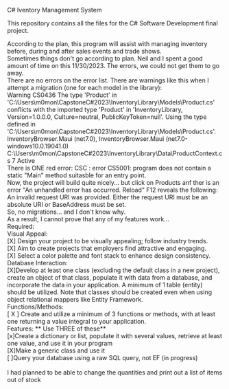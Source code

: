 C# Iventory Management System

This repository contains all the files for the C# Software Development final project.

According to the plan, this program will assist with managing inventory before, during and after sales events and trade shows.
<br>
Sometimes things don't go according to plan.  Neil and I spent a good amount of time on this 11/30/2023. The errors, we could not get them to go away.
 <br>
 There are no errors on the error list. There are warnings like this when I attempt a migration (one for each model in the library):
 <br>
Warning	CS0436	The type 'Product' in 'C:\Users\m0mon\CapstoneC#2023\InventoryLibrary\Models\Product.cs' conflicts with the imported type 'Product' in 'InventoryLibrary, Version=1.0.0.0, Culture=neutral, PublicKeyToken=null'. Using the type defined in 'C:\Users\m0mon\CapstoneC#2023\InventoryLibrary\Models\Product.cs'.	InventoryBrowser.Maui (net7.0), InventoryBrowser.Maui (net7.0-windows10.0.19041.0)	C:\Users\m0mon\CapstoneC#2023\InventoryLibrary\Data\ProductContext.cs	7	Active
<br>
There is ONE red error:  CSC : error CS5001: program does not contain a static "Main" method suitasble for an entry point.
<br>Now, the project will build quite nicely... but click on Products anf ther is an error "An unhandled error has occurred. Reload" F12 reveals the following:
<br>An invalid request URI was provided. Either the request URI must be an absolute URI or BaseAddress must be set. 
<br>So, no migrations... and I don't know why.
<br>As a result, I cannot prove that any of my features work... 
<br>
Required:<br>
 Visual Appeal:
	<br>[X]	Design your project to be visually appealing; follow industry trends.
	<br>[X]	Aim to create projects that employers find attractive and engaging.
	<br>[X]	Select a color palette and font stack to enhance design consistency.
	<br>
Database Interaction:
	<br>[X]Develop at least one class (excluding the default class in a new project),
create an object of that class, populate it with data from a database, and incorporate the data in
your application. A minimum of 1 table (entity) should be utilized. Note that classes should be
created even when using object relational mappers like Entity Framework.
<br>
Functions/Methods: 
<br>[ X ] Create and utilize a minimum of 3 functions or methods, with at least one
returning a value integral to your application.
<br>
Features:  ** Use THREE of these**
<br>
[x]Create a dictionary or list, populate it with several values, retrieve at least one value, and use it in your program
<br>
[X]Make a generic class and use it
<br>
[ ]Query your database using a raw SQL query, not EF (in progress)
<br>
<br>
I had planned to be able to change the quantities and print out a list of items out of stock


